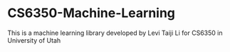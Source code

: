 # CS6350-Machine-Learning
This is a machine learning library developed by Levi Taiji Li for CS6350 in University of Utah
